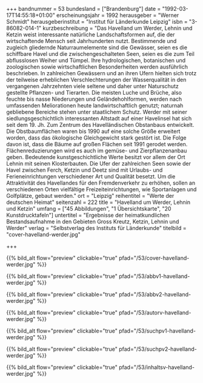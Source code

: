 +++
bandnummer = 53
bundesland = ["Brandenburg"]
date = "1992-03-17T14:55:18+01:00"
erscheinungsjahr = 1992
herausgeber = "Werner Schmidt"
herausgeberinstitut = "Institut für Länderkunde Leipzig"
isbn = "3-86082-014-1"
kurzbeschreibung = "Das Havelland um Werder, Lehnin und Ketzin weist interessante natürliche Landschaftsformen auf, die der wirtschaftende Mensch seit Jahrhunderten nutzt. Bestimmende und zugleich gliedernde Naturraumelemente sind die Gewässer, seien es die schiffbare Havel und die zwischengeschalteten Seen, seien es die zum Teil abflusslosen Weiher und Tümpel. Ihre hydrologischen, botanischen und zoologischen sowie wirtschaftlichen Besonderheiten werden ausführlich beschrieben. In zahlreichen Gewässern und an ihren Ufern hielten sich trotz der teilweise erheblichen Verschlechterungen der Wasserqualität in den vergangenen Jahrzehnten viele seltene und daher unter Naturschutz gestellte Pflanzen- und Tierarten. Die meisten Luche und Brüche, also feuchte bis nasse Niederungen und Geländehohlformen, werden nach umfassenden Meliorationen heute landwirtschaftlich genutzt; naturnah gebliebene Bereiche stehen unter staatlichem Schutz. Werder mit seiner siedlungsgeschichtlich interessanten Altstadt auf einer Havelinsel hat sich seit dem 19. Jh. Zum Zentrum des Havelländischen Obstanbaus entwickelt. Die Obstbaumflächen waren bis 1990 auf eine solche Größe erweitert worden, dass das ökologische Gleichgewicht stark gestört ist. Die Folge davon ist, dass die Bäume auf großen Flächen seit 1991 gerodet werden. Flächenreduzierungen wird es auch im gemüse- und Zierpflanzenanbau geben. Bedeutende kunstgeschichtliche Werte besitzt vor allem der Ort Lehnin mit seinen Klosterbauten. Die Ufer der zahlreichen Seen sowie der Havel zwischen Ferch, Ketzin und Deetz sind mit Urlaubs- und Ferieneinrichtungen verschiedener Art und Qualität besetzt. Um die Attraktivität des Havellandes für den Fremdenverkehr zu erhöhen, sollen an verschiedenen Orten vielfältige Freizeiteinrichtungen, wie Sportanlagen und Golfplätze, gebaut werden."
ort = "Leipzig"
reihentitel = "Werte der deutschen Heimat"
seitenzahl = 222
title = "Havelland um Werder, Lehnin und Ketzin"
umfang = ["45 Abbildungen", "1 Übersichtskarte", "20 Kunstdrucktafeln"]
untertitel = "Ergebnisse der heimatkundlichen Bestandsaufnahme in den Gebieten Gross Kreutz, Ketzin, Lehnin und Werder"
verlag = "Selbstverlag des Instituts für Länderkunde"
titelbild = "cover-havelland-werder.jpg"

+++

{{% bild_alt flow="preview" clickable="true" pfad="/53/cover-havelland-werder.jpg"   %}}

{{% bild_alt flow="preview" clickable="true" pfad="/53/abbv1-havelland-werder.jpg"   %}}

{{% bild_alt flow="preview" clickable="true" pfad="/53/abbv2-havelland-werder.jpg"   %}}

{{% bild_alt flow="preview" clickable="true" pfad="/53/autorv-havelland-werder.jpg"   %}}

{{% bild_alt flow="preview" clickable="true" pfad="/53/suchpv1-havelland-werder.jpg"   %}}

{{% bild_alt flow="preview" clickable="true" pfad="/53/suchpv2-havelland-werder.jpg"   %}}

{{% bild_alt flow="preview" clickable="true" pfad="/53/inhaltsv-havelland-werder.jpg"   %}}
